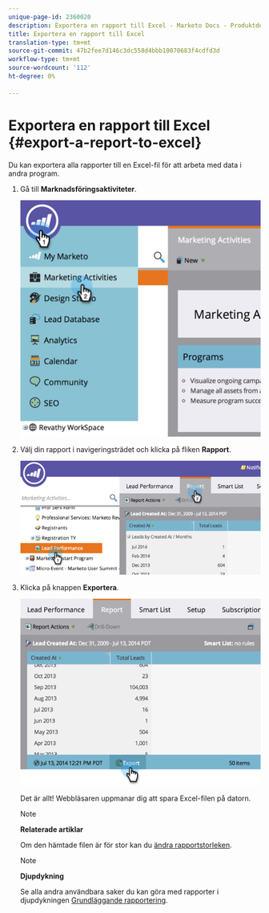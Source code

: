 ```yaml
---
unique-page-id: 2360020
description: Exportera en rapport till Excel - Marketo Docs - Produktdokumentation
title: Exportera en rapport till Excel
translation-type: tm+mt
source-git-commit: 47b2fee7d146c3dc558d4bbb10070683f4cdfd3d
workflow-type: tm+mt
source-wordcount: '112'
ht-degree: 0%

---
```



# Exportera en rapport till Excel {#export-a-report-to-excel}

Du kan exportera alla rapporter till en Excel-fil för att arbeta med data i andra program.

1. Gå till **Marknadsföringsaktiviteter**.

   ![](assets/image2014-9-16-13-3a11-3a14.png)

1. Välj din rapport i navigeringsträdet och klicka på fliken **Rapport**.

   ![](assets/image2014-9-16-13-3a11-3a18.png)

1. Klicka på knappen **Exportera**.

   ![](assets/image2014-9-16-13-3a11-3a21.png)

   Det är allt! Webbläsaren uppmanar dig att spara Excel-filen på datorn.

   >[!NOTE]
   >
   >**Relaterade artiklar**
   >
   >
   >Om den hämtade filen är för stor kan du [ändra rapportstorleken](../../../../product-docs/reporting/basic-reporting/editing-reports/configure-report-size.md).

   >[!NOTE]
   >
   >**Djupdykning**
   >
   >
   >Se alla andra användbara saker du kan göra med rapporter i djupdykningen [Grundläggande rapportering](http://docs.marketo.com/display/docs/basic+reporting).

